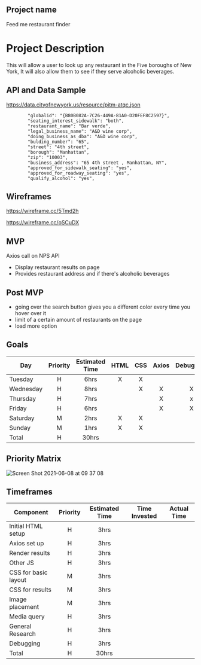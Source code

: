 ## Project name
 Feed me restaurant finder
# Project Description
 
 This will allow a user to look up any restaurant in the Five boroughs of New York, It will also allow them to see if they serve alcoholic beverages.

 ## API and Data Sample

https://data.cityofnewyork.us/resource/pitm-atqc.json

```
        "globalid": "{B80B082A-7C26-449A-81A0-D20FEF8C2597}",
        "seating_interest_sidewalk": "both",
        "restaurant_name": "Bar verde",
        "legal_business_name": "A&D wine corp",
        "doing_business_as_dba": "A&D wine corp",
        "bulding_number": "65",
        "street": "4th street",
        "borough": "Manhattan",
        "zip": "10003",
        "business_address": "65 4th street , Manhattan, NY",
        "approved_for_sidewalk_seating": "yes",
        "approved_for_roadway_seating": "yes",
        "qualify_alcohol": "yes",
```
## Wireframes
https://wireframe.cc/5Tmd2h

https://wireframe.cc/oSCuDX

## MVP
 Axios call on NPS API
- Display restaurant results on page
- Provides restaurant address and if there's alcoholic beverages

## Post MVP

- going over the search button gives you a different color every time you hover over it
- limit of a certain amount of restaurants on the page
- load more option 


## Goals

| Day | Priority | Estimated Time | HTML| CSS | Axios | Debugging|Javascript
| --- | :---: |  :---: | :---: | :---: | :---: | :---: | :---: |
| Tuesday| H | 6hrs|  X | X |   |  |   |
| Wednesday | H | 8hrs|   |  X|  X |X  | x  |
| Thursday | H | 7hrs|    |  |  X | x|  x |
| Friday| H | 6hrs|    |  |  X |  X|   x|
| Saturday | M | 2hrs|   X |  X|   |  |   |
| Sunday | M | 1hrs| X  | X |   |  |   |
| Total | H | 30hrs|    |  |   |  |   |




## Priority Matrix

![Screen Shot 2021-06-08 at 09 37 08](https://user-images.githubusercontent.com/84581353/121195539-af078d00-c83d-11eb-901d-a73419d3a756.png)


## Timeframes

| Component | Priority | Estimated Time | Time Invested | Actual Time |
| --- | :---: |  :---: | :---: | :---: |
| Initial HTML setup | H | 3hrs|   |  |
| Axios set up | H | 3hrs|     |  |
| Render results | H | 3hrs|      |  |
| Other JS | H | 3hrs|     |  |
| CSS for basic layout | M | 3hrs|     |  |
| CSS for results | M | 3hrs|     |  |
| Image placement | M | 3hrs|     |  |
| Media query | H | 3hrs|    |  |
| General Research | H | 3hrs|     |  |
| Debugging | H | 3hrs|     |  |
| Total | H | 30hrs|    |  |